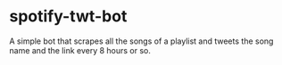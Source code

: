 # spotify-twt-bot
A simple bot that scrapes all the songs of a playlist and tweets the song name and the link every 8 hours or so.
